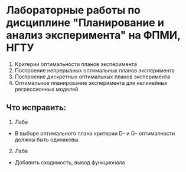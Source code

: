 # Лабораторные работы по дисциплине "Планирование и анализ эксперимента" на ФПМИ, НГТУ

1. Критерии оптимальности планов эксперимента
2. Построение непрерывных оптимальных планов эксперимента
3. Построение дискретных оптимальных планов эксперимента
4. Оптимальное планирование эксперимента для нелинейных регрессионных моделей


## Что исправить:

1. Лаба
+ В выборе оптимального плана критерии D- и G- оптималности должны быть одинаковы.

2. Лаба
+ Добавить сходимость, вывод функционала